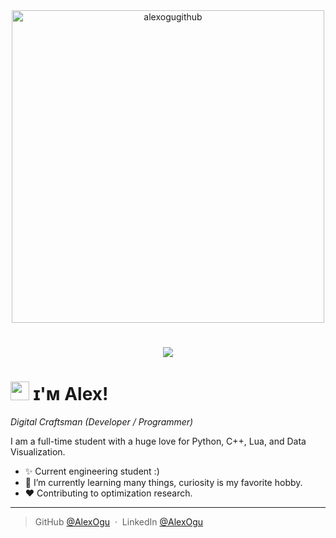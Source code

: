 <!--Banner-->
<div align="center">
  <img src="https://github.com/user-attachments/assets/210e8b65-b40f-4584-a566-f6218f876d1c" alt="alexogugithub" width="500">
</div>



<h1 align="center">
 <img src="[image-url-here](https://media.discordapp.net/attachments/603313733846040576/1324567262530900040/kEYBOARD_WARRIOR_3.png?ex=677a9924&is=677947a4&hm=261f1f7ff06dc82294a2d9499be12fcd37ea84e3d4c33af3eaf9cc72e60b9a8e&=&format=webp&quality=lossless)" />
</h1>

<!--Header Name-->
# <img src="https://emojis.slackmojis.com/emojis/images/1531849430/4246/blob-sunglasses.gif?1531849430" width="30"/> ɪ'ᴍ Alex! 
*Digital Craftsman (Developer / Programmer)*
<br /> 

<!--Start Intro-->               
<p align="left">I am a full-time student with a huge love for Python, C++, Lua,  and Data Visualization. </p>

- ✨ Current engineering student :)
- 🌱 I’m currently learning many things, curiosity is my favorite hobby.
- ❤ Contributing to optimization research.
<!--End Intro-->

---
> GitHub [@AlexOgu](https://github.com/AlexOgu) &nbsp;&middot;&nbsp;
> LinkedIn [@AlexOgu](https://www.linkedin.com/in/alex-ogu-12794b283/)

